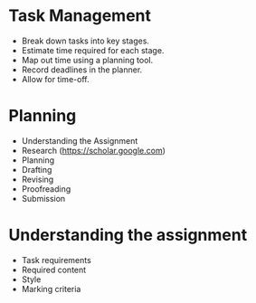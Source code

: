 # Task Management

- Break down tasks into key stages.
- Estimate time required for each stage.
- Map out time using a planning tool.
- Record deadlines in the planner.
- Allow for time-off.


# Planning

- Understanding the Assignment
- Research (https://scholar.google.com)
- Planning
- Drafting
- Revising
- Proofreading
- Submission

# Understanding the assignment

- Task requirements
- Required content
- Style
- Marking criteria